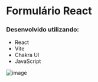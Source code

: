 # Formulário React

### Desenvolvido utilizando:

- React
- Vite
- Chakra UI
- JavaScript

![image](https://user-images.githubusercontent.com/23384348/187300310-02a995c6-8d11-4f2c-8403-4b47a1adb165.png)

